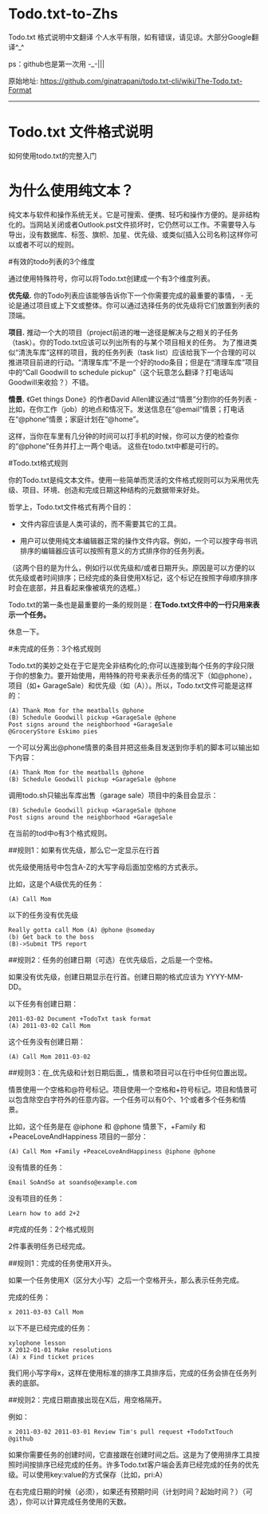 # Todo.txt-to-Zhs

Todo.txt 格式说明中文翻译
个人水平有限，如有错误，请见谅。大部分Google翻译^_^

ps：github也是第一次用 -_-|||

原始地址: https://github.com/ginatrapani/todo.txt-cli/wiki/The-Todo.txt-Format

***

# Todo.txt 文件格式说明

如何使用todo.txt的完整入门


# 为什么使用纯文本？

纯文本与软件和操作系统无关。它是可搜索、便携、轻巧和操作方便的。是非结构化的。当网站关闭或者Outlook.pst文件损坏时，它仍然可以工作。不需要导入与导出，没有数据库、标签、旗帜、加星、优先级、或类似[插入公司名称]这样你可以或者不可以的规则。


#有效的todo列表的3个维度

通过使用特殊符号，你可以将Todo.txt创建成一个有3个维度列表。

__优先级.__ 你的Todo列表应该能够告诉你下一个你需要完成的最重要的事情， - 无论是通过项目或上下文或整体。你可以通过选择任务的优先级将它们放置到列表的顶端。

__项目.__ 推动一个大的项目（project前进的唯一途径是解决与之相关的子任务（task）。你的Todo.txt应该可以列出所有的与某个项目相关的任务。
为了推进类似“清洗车库”这样的项目，我的任务列表（task list）应该给我下一个合理的可以推进项目前进的行动。“清理车库”不是一个好的todo条目；但是在“清理车库”项目中的“Call Goodwill to schedule pickup”（这个玩意怎么翻译？打电话叫Goodwill来收拾？）不错。

__情景.__ 《Get things Done》的作者David Allen建议通过“情景”分割你的任务列表 - 比如，在你工作（job）的地点和情况下。发送信息在“@email”情景；打电话在“@phone”情景；家庭计划在“@home”。

这样，当你在车里有几分钟的时间可以打手机的时候，你可以方便的检查你的“@phone”任务并打上一两个电话。
这些在todo.txt中都是可行的。


#Todo.txt格式规则

你的Todo.txt是纯文本文件。使用一些简单而灵活的文件格式规则可以为采用优先级、项目、环境、创造和完成日期这种结构的元数据带来好处。

哲学上，Todo.txt文件格式有两个目的：

+ 文件内容应该是人类可读的，而不需要其它的工具。

+ 用户可以使用纯文本编辑器正常的操作文件内容。例如，一个可以按字母书讯排序的编辑器应该可以按照有意义的方式排序你的任务列表。

（这两个目的是为什么，例如行以优先级和/或者日期开头。原因是可以方便的以优先级或者时间排序；已经完成的条目使用X标记，这个标记在按照字母顺序排序时会在底部，并且看起来像被填充的选框。）

Todo.txt的第一条也是最重要的一条的规则是：__在Todo.txt文件中的一行只用来表示一个任务。__

休息一下。


#未完成的任务：3个格式规则

Todo.txt的美妙之处在于它是完全非结构化的;你可以连接到每个任务的字段只限于你的想象力。要开始使用，用特殊的符号来表示任务的情况下（如@phone），项目（如+ GarageSale）和优先级（如（A））。所以，Todo.txt文件可能是这样的：

    (A) Thank Mom for the meatballs @phone 
    (B) Schedule Goodwill pickup +GarageSale @phone
    Post signs around the neighborhood +GarageSale
    @GroceryStore Eskimo pies

一个可以分离出@phone情景的条目并把这些条目发送到你手机的脚本可以输出如下内容：

    (A) Thank Mom for the meatballs @phone 
    (B) Schedule Goodwill pickup +GarageSale @phone

调用todo.sh只输出车库出售（garage sale）项目中的条目会显示：

    (B) Schedule Goodwill pickup +GarageSale @phone
    Post signs around the neighborhood +GarageSale

在当前的tod中o有3个格式规则。

##规则1：如果有优先级，那么它一定显示在行首

优先级使用括号中包含A-Z的大写字母后面加空格的方式表示。

比如，这是个A级优先的任务：

    (A) Call Mom

以下的任务没有优先级

    Really gotta call Mom (A) @phone @someday
    (b) Get back to the boss
    (B)->Submit TPS report

##规则2：任务的创建日期（可选）在优先级后，之后是一个空格。

如果没有优先级，创建日期显示在行首。创建日期的格式应该为 YYYY-MM-DD。

以下任务有创建日期：

    2011-03-02 Document +TodoTxt task format
    (A) 2011-03-02 Call Mom

这个任务没有创建日期：

    (A) Call Mom 2011-03-02

##规则3：在_优先级和计划日期后面_，情景和项目可以在行中任何位置出现。

情景使用一个空格和@符号标记。项目使用一个空格和+符号标记。项目和情景可以包含除空白字符外的任意内容。一个任务可以有0个、1个或者多个任务和情景。

比如，这个任务是在 @iphone 和 @phone 情景下，+Family 和 +PeaceLoveAndHappiness 项目的一部分：

    (A) Call Mom +Family +PeaceLoveAndHappiness @iphone @phone

没有情景的任务：

    Email SoAndSo at soandso@example.com

没有项目的任务：

    Learn how to add 2+2

#完成的任务：2个格式规则

2件事表明任务已经完成。

##规则1：完成的任务使用X开头。

如果一个任务使用X（区分大小写）之后一个空格开头，那么表示任务完成。

完成的任务：

    x 2011-03-03 Call Mom

以下不是已经完成的任务：

    xylophone lesson
    X 2012-01-01 Make resolutions
    (A) x Find ticket prices

我们用小写字母x，这样在使用标准的排序工具排序后，完成的任务会排在任务列表的底部。

##规则2：完成日期直接出现在X后，用空格隔开。

例如：

    x 2011-03-02 2011-03-01 Review Tim's pull request +TodoTxtTouch @github

如果你需要任务的创建时间，它直接跟在创建时间之后。这是为了使用排序工具按照时间按排序已经完成的任务。许多Todo.txt客户端会丢弃已经完成的任务的优先级。可以使用key:value的方式保存（比如，pri:A）

在右完成日期的时候（必须），如果还有预期时间（计划时间？起始时间？）（可选），你可以计算完成任务使用的天数。


